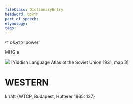 ```yaml
---
fileClass: DictionaryEntry
headword: קראַפֿט
part_of_speech: 
etymology: 
tags: 
---
```

קראַפֿט
די
'power'

MHG a

![](https://ia601509.us.archive.org/29/items/shprakhatlas/ShprakhatlasKarte3-Optimized.jpg)
[Yiddish Language Atlas of the Soviet Union 1931, map 3] 

WESTERN
========

k'răft {WTCP, Budapest, Hutterer 1965: 137}
